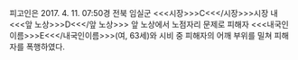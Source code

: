 피고인은 2017. 4. 11. 07:50경 전북 임실군 <<<시장>>>C<<</시장>>>시장 내 <<<앞 노상>>>D<<</앞 노상>>> 앞 노상에서 노점자리 문제로 피해자 <<<내국인이름>>>E<<</내국인이름>>>(여, 63세)와 시비 중 피해자의 어깨 부위를 밀쳐 피해자를 폭행하였다.